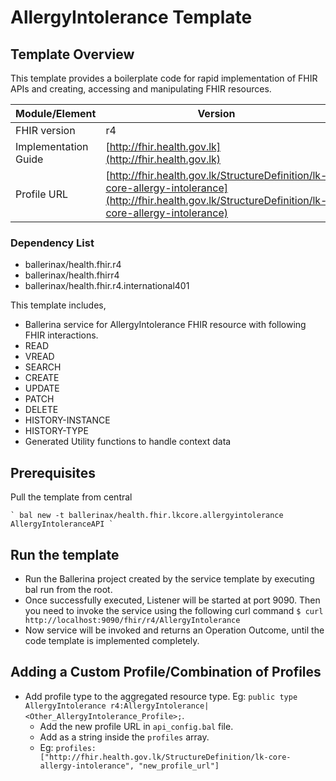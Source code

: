 

# AllergyIntolerance Template

## Template Overview

This template provides a boilerplate code for rapid implementation of FHIR APIs and creating, accessing and manipulating FHIR resources.


| Module/Element       | Version |
|---| --- |
| FHIR version         | r4 |
| Implementation Guide | [http://fhir.health.gov.lk](http://fhir.health.gov.lk) |
| Profile URL          |[http://fhir.health.gov.lk/StructureDefinition/lk-core-allergy-intolerance](http://fhir.health.gov.lk/StructureDefinition/lk-core-allergy-intolerance)|

### Dependency List

- ballerinax/health.fhir.r4
- ballerinax/health.fhirr4
- ballerinax/health.fhir.r4.international401

This template includes,

- Ballerina service for AllergyIntolerance FHIR resource with following FHIR interactions.
- READ
- VREAD
- SEARCH
- CREATE
- UPDATE
- PATCH
- DELETE
- HISTORY-INSTANCE
- HISTORY-TYPE
- Generated Utility functions to handle context data

## Prerequisites

Pull the template from central

    ` bal new -t ballerinax/health.fhir.lkcore.allergyintolerance AllergyIntoleranceAPI `

## Run the template
- Run the Ballerina project created by the service template by executing bal run from the root.
- Once successfully executed, Listener will be started at port 9090. Then you need to invoke the service using the following curl command
    ` $ curl http://localhost:9090/fhir/r4/AllergyIntolerance `
- Now service will be invoked and returns an Operation Outcome, until the code template is implemented completely.

## Adding a Custom Profile/Combination of Profiles

- Add profile type to the aggregated resource type. Eg: `public type AllergyIntolerance r4:AllergyIntolerance|<Other_AllergyIntolerance_Profile>;`.
    - Add the new profile URL in `api_config.bal` file.
    - Add as a string inside the `profiles` array.
    - Eg: `profiles: ["http://fhir.health.gov.lk/StructureDefinition/lk-core-allergy-intolerance", "new_profile_url"]`
